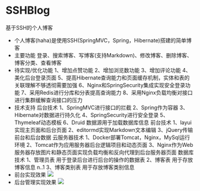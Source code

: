 # SSHBlog
基于SSH的个人博客
- 个人博客(haha)是使用SSH(SpringMVC，Spring，Hibernate)搭建的简单博客
- 主要功能
  登录、搜索博客、写博客(支持Markdown)、修改博客、删除博客、博客分类、查看博客
- 待实现/优化功能
  1、增加点赞功能
  2、增加浏览数功能
  3、增加评论功能
  4、美化后台登录页面
  5、提高Hibernate查询能力和页面缓存机制，实体和表的关联理解不够透彻需要加强
  6、Nginx和SpringSecurity集成实现安全登录功能
  7、采用Redis进行分库和分表提高查询能力
  8、采用Nginx负载均衡对接口进行集群缓解查询接口的压力
- 技术支持
  后台技术
  1、SpringMVC进行接口的拦截
  2、Spring作为容器
  3、Hibernate对数据进行持久化
  4、SpringSecurity进行安全登录
  5、Thymeleaf动态模板
  6、Druid 数据源用于加载数据库信息
  前台技术
  1、layui实现主页面和后台页面
  2、editormd实现Markdown文本编辑
  3、jQuery传输前台和后台数据
  云服务器技术
  1、Docker部署Tomcat，Nginx，MySql运行环境
  2、Tomcat作为应用服务器后台逻辑项目和动态页面
  3、Nginx作为Web服务器存放图片和静态页面实现负载均衡和反向代理到后台服务器页面
  数据库技术
  1、管理员表 用于登录后台进行后台的操作的数据表
  2、博客表 用于存放博客信息 n..1
  3、博客类别表 用于存放博客类别信息
- 前台实现效果
![](E:\\前台.png)
- 后台管理实现效果
![](E:\\后台.png)
